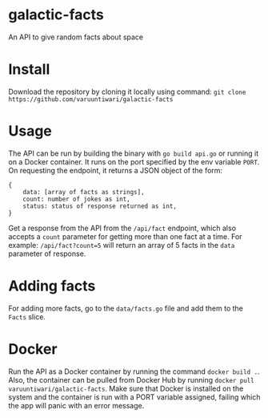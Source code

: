 # galactic-facts
An API to give random facts about space

# Install
Download the repository by cloning it locally using command: `git clone https://github.com/varuuntiwari/galactic-facts`

# Usage
The API can be run by building the binary with `go build api.go` or running it on a Docker container.
It runs on the port specified by the env variable `PORT`. On requesting the endpoint, it returns a JSON object of the form:
```
{
	data: [array of facts as strings],
	count: number of jokes as int,
	status: status of response returned as int,
}
```
Get a response from the API from the `/api/fact` endpoint, which also accepts a `count` parameter for getting more than one fact at a time. For example: `/api/fact?count=5` will return an array of 5 facts in the `data` parameter of response.

# Adding facts
For adding more facts, go to the `data/facts.go` file and add them to the `Facts` slice.

# Docker
Run the API as a Docker container by running the command `docker build .`. Also, the container can be pulled from Docker Hub by running `docker pull varuuntiwari/galactic-facts`. Make sure that Docker is installed on the system and the container is run with a PORT variable assigned, failing which the app will panic with an error message.